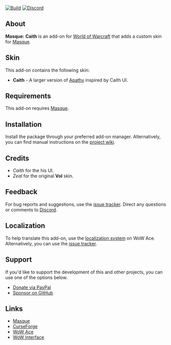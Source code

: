 [![Build][SVG-Build]][Build]
[![Discord][SVG-Discord]][Discord]

## About

**Masque: Caith** is an add-on for [World of Warcraft] that adds a custom skin for [Masque].

## Skin

This add-on contains the following skin:

- **Caith** - A larger version of [Apathy] inspired by Caith UI.

## Requirements

This add-on requires [Masque].

## Installation

Install the package through your preferred add-on manager. Alternatively, you can find manual instructions on the [project wiki][Wiki].

## Credits

- _Caith_ for the his UI.
- _Zeal_ for the original **Vol** skin.

## Feedback

For bug reports and suggestions, use the [issue tracker]. Direct any questions or comments to [Discord].

## Localization

To help translate this add-on, use the [localization system] on WoW Ace. Alternatively, you can use the [issue tracker].

## Support

If you'd like to support the development of this and other projects, you can use one of the options below.

- [Donate via PayPal][Donate]
- [Sponsor on GitHub][Sponsor]

## Links

- [Masque][Masque]
- [CurseForge][CurseForge]
- [WoW Ace][WoW Ace]
- [WoW Interface]

[Links]: #

[Build]: https://github.com/SFX-WoW/Masque_Caith/actions?query=workflow%3ARelease (Build Status)
[Discord]: https://discord.gg/DDVqkd6 (Join the Discord)

[World of Warcraft]: https://worldofwarcraft.com (World of Warcraft)
[Masque]: https://github.com/SFX-WoW/Masque (Download Masque)
[Apathy]: https://github.com/SFX-WoW/Masque_Apathy (Apathy Skin)

[Issue Tracker]: https://github.com/SFX-WoW/Masque_Caith/issues (Report an Issue)
[Localization System]: https://www.wowace.com/projects/masque-caith/localization (Translate on WoW Ace)
[Wiki]: https://github.com/SFX-WoW/Masque_Caith/wiki (View the Wiki)

[Donate]: https://www.paypal.me/stormfxi (Donate via PayPal)
[Sponsor]: https://github.com/sponsors/StormFX (Sponsor on GitHub)

[CurseForge]: https://www.curseforge.com/wow/addons/masque-caith (View on CurseForge)
[GitHub]: https://github.com/SFX-WoW/Masque_Caith (View on GitHub)
[WoW Ace]: https://www.wowace.com/projects/masque-caith (View on WoW Ace)
[WoW Interface]: https://www.wowinterface.com/downloads/info8869 (View on WoW Interface)

[Images]: #

[SVG-Build]: https://img.shields.io/github/workflow/status/SFX-WoW/Masque_Caith/Release?label=Build&logo=github&logoColor=fff&style=flat-square
[SVG-Discord]: https://img.shields.io/badge/Discord-7289DA?logo=discord&logoColor=fff&style=flat-square
